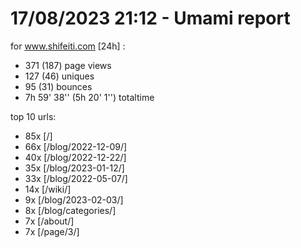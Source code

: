 # 17/08/2023 21:12 - Umami report
for www.shifeiti.com [24h] :

 - 371 (187) page views
 - 127 (46) uniques
 - 95 (31) bounces
 - 7h 59' 38'' (5h 20' 1'') totaltime


top 10 urls:
 - 85x [/]
 - 66x [/blog/2022-12-09/]
 - 40x [/blog/2022-12-22/]
 - 35x [/blog/2023-01-12/]
 - 33x [/blog/2022-05-07/]
 - 14x [/wiki/]
 - 9x [/blog/2023-02-03/]
 - 8x [/blog/categories/]
 - 7x [/about/]
 - 7x [/page/3/]



